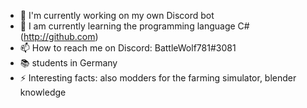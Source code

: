- 🔭 I'm currently working on my own Discord bot
- 🌱 I am currently learning the programming language C#(http://github.com)
- 📫 How to reach me on Discord: BattleWolf781#3081
- 📚 students in Germany
- ⚡ Interesting facts: also modders for the farming simulator, blender knowledge
